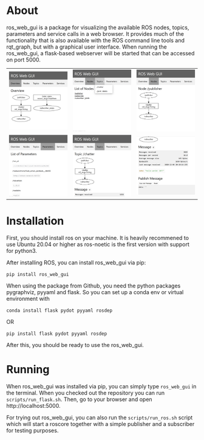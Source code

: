 # About
ros_web_gui is a package for visualizing the available ROS nodes, topics, parameters and service
calls in a web browser. It provides much of the functionality that is also available with
the ROS command line tools and rqt_graph, but with a graphical user interface. When running
the ros_web_gui, a flask-based webserver will be started that can be accessed on port 5000.

<table>
  <tr>
    <td><img src="doc/screenshots/01_graph.png" width="200" /></td>
    <td><img src="doc/screenshots/02_nodes.png" width="200" /></td>
    <td><img src="doc/screenshots/03_node.png" width="200" /></td>
  </tr>
  <tr>
    <td><img src="doc/screenshots/04_parameters.png" width="200" /></td>
    <td><img src="doc/screenshots/05_topic.png" width="200" /></td>
    <td><img src="doc/screenshots/06_topic.png" width="200" /></td>
  </tr>
</table>

# Installation
First, you should install ros on your machine. It is heavily recommened to use Ubuntu 20.04
or higher as ros-noetic is the first version with support for python3.

After installing ROS, you can install ros_web_gui via pip:
```
pip install ros_web_gui
```

When using the package from Github, you need the python packages pygraphviz, pyyaml and flask. So you can set up a conda env or virtual environment with

```
conda install flask pydot pyyaml rosdep
```

OR

```
pip install flask pydot pyyaml rosdep
```

After this, you should be ready to use the ros_web_gui.

# Running
When ros_web_gui was installed via pip, you can simply type `ros_web_gui` in the terminal.
When you checked out the repository you can run `scripts/run_flask.sh`. Then, go to your browser and open http://localhost:5000.

For trying out ros_web_gui, you can also run the `scripts/run_ros.sh` script which will
start a roscore together with a simple publisher and a subscriber for testing purposes.
